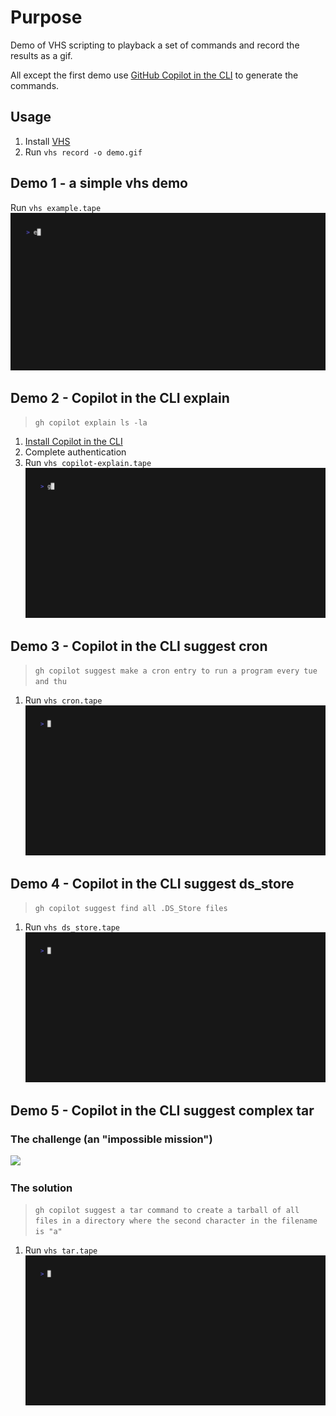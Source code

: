 # Purpose
Demo of VHS scripting to playback a set of commands and record the results as a gif.

All except the first demo use [GitHub Copilot in the CLI](https://github.blog/changelog/2023-11-08-github-copilot-in-the-cli-now-in-public-beta/) to generate the commands.

## Usage
1. Install [VHS](https://github.com/charmbracelet/vhs/tree/main#readme)
2. Run `vhs record -o demo.gif`

## Demo 1 - a simple vhs demo
Run `vhs example.tape`
![example](./img/example.gif)

## Demo 2 - Copilot in the CLI explain
>`gh copilot explain ls -la`
1. [Install Copilot in the CLI](https://github.blog/changelog/2023-11-08-github-copilot-in-the-cli-now-in-public-beta/)
2. Complete authentication
3. Run `vhs copilot-explain.tape`
![copilot-explain](./img/copilot-explain.gif)

## Demo 3 - Copilot in the CLI suggest cron
>`gh copilot suggest make a cron entry to run a program every tue and thu`
1. Run `vhs cron.tape`
![copilot-explain](./img/cron.gif)

## Demo 4 - Copilot in the CLI suggest ds_store
>`gh copilot suggest find all .DS_Store files`
1. Run `vhs ds_store.tape`
![ds_store](./img/ds_store.gif)

## Demo 5 - Copilot in the CLI suggest complex tar
### The challenge (an "impossible mission")
![](https://imgs.xkcd.com/comics/tar.png)

### The solution
>`gh copilot suggest a tar command to create a tarball of all files in a directory where the second character in the filename is "a"`
1. Run `vhs tar.tape`
![tar](./img/tar.gif)